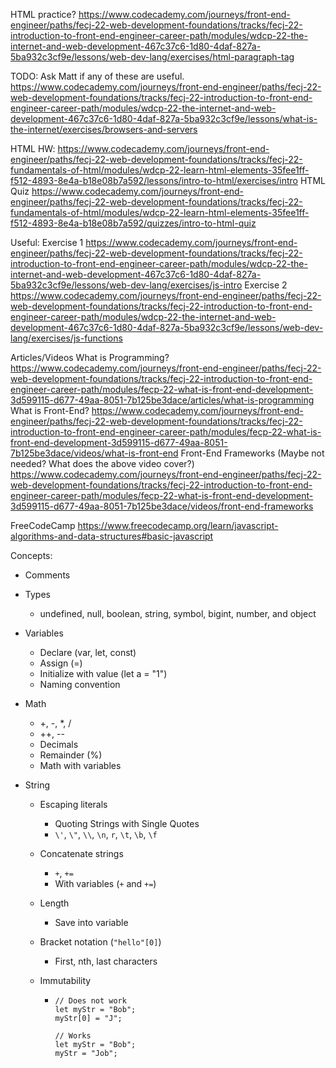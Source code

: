 HTML practice?
https://www.codecademy.com/journeys/front-end-engineer/paths/fecj-22-web-development-foundations/tracks/fecj-22-introduction-to-front-end-engineer-career-path/modules/wdcp-22-the-internet-and-web-development-467c37c6-1d80-4daf-827a-5ba932c3cf9e/lessons/web-dev-lang/exercises/html-paragraph-tag

TODO: Ask Matt if any of these are useful.
https://www.codecademy.com/journeys/front-end-engineer/paths/fecj-22-web-development-foundations/tracks/fecj-22-introduction-to-front-end-engineer-career-path/modules/wdcp-22-the-internet-and-web-development-467c37c6-1d80-4daf-827a-5ba932c3cf9e/lessons/what-is-the-internet/exercises/browsers-and-servers

HTML HW:
https://www.codecademy.com/journeys/front-end-engineer/paths/fecj-22-web-development-foundations/tracks/fecj-22-fundamentals-of-html/modules/wdcp-22-learn-html-elements-35fee1ff-f512-4893-8e4a-b18e08b7a592/lessons/intro-to-html/exercises/intro
HTML Quiz
https://www.codecademy.com/journeys/front-end-engineer/paths/fecj-22-web-development-foundations/tracks/fecj-22-fundamentals-of-html/modules/wdcp-22-learn-html-elements-35fee1ff-f512-4893-8e4a-b18e08b7a592/quizzes/intro-to-html-quiz

Useful:
Exercise 1
https://www.codecademy.com/journeys/front-end-engineer/paths/fecj-22-web-development-foundations/tracks/fecj-22-introduction-to-front-end-engineer-career-path/modules/wdcp-22-the-internet-and-web-development-467c37c6-1d80-4daf-827a-5ba932c3cf9e/lessons/web-dev-lang/exercises/js-intro
Exercise 2
https://www.codecademy.com/journeys/front-end-engineer/paths/fecj-22-web-development-foundations/tracks/fecj-22-introduction-to-front-end-engineer-career-path/modules/wdcp-22-the-internet-and-web-development-467c37c6-1d80-4daf-827a-5ba932c3cf9e/lessons/web-dev-lang/exercises/js-functions

Articles/Videos
What is Programming?
https://www.codecademy.com/journeys/front-end-engineer/paths/fecj-22-web-development-foundations/tracks/fecj-22-introduction-to-front-end-engineer-career-path/modules/fecp-22-what-is-front-end-development-3d599115-d677-49aa-8051-7b125be3dace/articles/what-is-programming
What is Front-End?
https://www.codecademy.com/journeys/front-end-engineer/paths/fecj-22-web-development-foundations/tracks/fecj-22-introduction-to-front-end-engineer-career-path/modules/fecp-22-what-is-front-end-development-3d599115-d677-49aa-8051-7b125be3dace/videos/what-is-front-end
Front-End Frameworks (Maybe not needed? What does the above video cover?)
https://www.codecademy.com/journeys/front-end-engineer/paths/fecj-22-web-development-foundations/tracks/fecj-22-introduction-to-front-end-engineer-career-path/modules/fecp-22-what-is-front-end-development-3d599115-d677-49aa-8051-7b125be3dace/videos/front-end-frameworks

FreeCodeCamp
https://www.freecodecamp.org/learn/javascript-algorithms-and-data-structures#basic-javascript

Concepts:

- Comments
- Types
  - undefined, null, boolean, string, symbol, bigint, number, and object
- Variables
  - Declare (var, let, const)
  - Assign (=)
  - Initialize with value (let a = "1")
  - Naming convention
- Math
  - +, -, \*, /
  - ++, --
  - Decimals
  - Remainder (%)
  - Math with variables
- String

  - Escaping literals
    - Quoting Strings with Single Quotes
    - `\'`, `\"`, `\\`, `\n`, `r`, `\t`, `\b`, `\f`
  - Concatenate strings
    - `+`, `+=`
    - With variables (`+` and `+=`)
  - Length
    - Save into variable
  - Bracket notation (`"hello"[0]`)
    - First, nth, last characters
  - Immutability

    - ```
      // Does not work
      let myStr = "Bob";
      myStr[0] = "J";

      // Works
      let myStr = "Bob";
      myStr = "Job";
      ```
